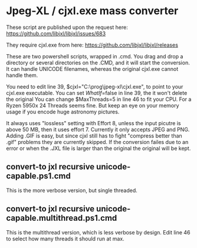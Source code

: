 # Jpeg-XL / cjxl.exe mass converter
These script are published upon the request here: https://github.com/libjxl/libjxl/issues/683

They require cjxl.exe from here: https://github.com/libjxl/libjxl/releases

These are two powershell scripts, wrapped in .cmd. You drag and drop a directory or several directories on the .CMD, and it will start the conversion. It can handle UNICODE filenames, whereas the original cjxl.exe cannot handle them.

You need to edit line 39, $cjxl="C:\prog\jpeg-xl\cjxl.exe", to point to your cjxl.exe executable.
You can set $WhatIf=$false in line 39, the it won't delete the original
You can change $MaxThreads=5 in line 46 to fit your CPU. For a Ryzen 5950x 24 Threads seems fine. But keep an eye on your memory usage if you encode huge astronomy pictures.

It always uses "lossless" setting with Effort 8, unless the input picutre is above 50 MB, then it uses effort 7. Currently it only accepts JPEG and PNG. Adding .GIF is easy, but since cjxl still has to fight "compress better than .gif" problems they are currently skipped.
If the conversion failes due to an error or when the .JXL file is larger than the original the original will be kept.
## convert-to jxl recursive unicode-capable.ps1.cmd
This is the more verbose version, but single threaded.
## convert-to jxl recursive unicode-capable.multithread.ps1.cmd
This is the multithread version, which is less verbose by design. Edit line 46 to select how many threads it should run at max.
